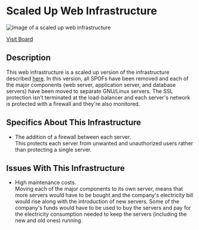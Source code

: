 # Scaled Up Web Infrastructure

![Image of a scaled up web infrastructure](3-scale_up.jpg)

[Visit Board](https://miro.com/app/board/uXjVPd7eYnA=/)


## Description

This web infrastructure is a scaled up version of the infrastructure described [here](2-secured_and_monitored_web_infrastructure.md). In this version, all SPOFs have been removed and each of the major components (web server, application server, and database servers) have been moved to separate GNU/Linux servers. The SSL protection isn't terminated at the load-balancer and each server's network is protected with a firewall and they're also monitored.


## Specifics About This Infrastructure

+ The addition of a firewall between each server.<br/>This protects each server from unwanted and unauthorized users rather than protecting a single server.


## Issues With This Infrastructure

+ High maintenance costs.<br/>Moving each of the major components to its own server, means that more servers would have to be bought and the company's electricity bill would rise along with the introduction of new servers. Some of the company's funds would have to be used to buy the servers and pay for the electricity consumption needed to keep the servers (including the new and old ones) running.

